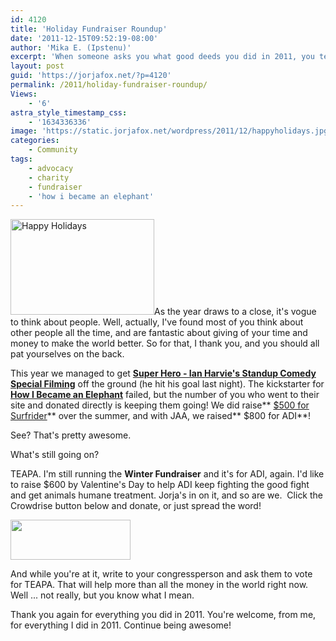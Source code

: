 ```yaml
---
id: 4120
title: 'Holiday Fundraiser Roundup'
date: '2011-12-15T09:52:19-08:00'
author: 'Mika E. (Ipstenu)'
excerpt: 'When someone asks you what good deeds you did in 2011, you tell them "I helped make the world a better place for everyone."'
layout: post
guid: 'https://jorjafox.net/?p=4120'
permalink: /2011/holiday-fundraiser-roundup/
Views:
    - '6'
astra_style_timestamp_css:
    - '1634336336'
image: 'https://static.jorjafox.net/wordpress/2011/12/happyholidays.jpg'
categories:
    - Community
tags:
    - advocacy
    - charity
    - fundraiser
    - 'how i became an elephant'
---
```


<img class="alignleft size-medium wp-image-4122" title="Happy Holidays" src="//static.jorjafox.net/wordpress/2011/12/happyholidays-230x153.jpg" alt="Happy Holidays" width="230" height="153" />As the year draws to a close, it's vogue to think about people. Well, actually, I've found most of you think about other people all the time, and are fantastic about giving of your time and money to make the world better. So for that, I thank you, and you should all pat yourselves on the back.

This year we managed to get **<a href="http://www.kickstarter.com/projects/ianharvie/super-hero-ian-harvies-standup-comedy-special-film">Super Hero - Ian Harvie's Standup Comedy Special Filming</a>** off the ground (he hit his goal last night). The kickstarter for **<a href="http://www.howibecameanelephant.com/">How I Became an Elephant</a>** failed, but the number of you who went to their site and donated directly is keeping them going! We did raise** <a href="https://jorjafox.net/2011/surfrider-goal-achieved/">$500 for Surfrider</a>** over the summer, and with JAA, we raised** $800 for ADI**!

See? That's pretty awesome.

What's still going on?

TEAPA. I'm still running the **Winter Fundraiser** and it's for ADI, again. I'd like to raise $600 by Valentine's Day to help ADI keep fighting the good fight and get animals humane treatment. Jorja's in on it, and so are we.  Click the Crowdrise button below and donate, or just spread the word!

<a href="http://www.crowdrise.com/adi-teapa/fundraiser/jorjafoxonline"><img class="aligncenter" title="crowdrise" src="//static.jorjafox.net/wordpress/2011/11/crowdrise.png" alt="" width="192" height="64" /></a>

And while you're at it, write to your congressperson and ask them to vote for TEAPA. That will help more than all the money in the world right now. Well ... not really, but you know what I mean.

Thank you again for everything you did in 2011. You're welcome, from me, for everything I did in 2011. Continue being awesome!
